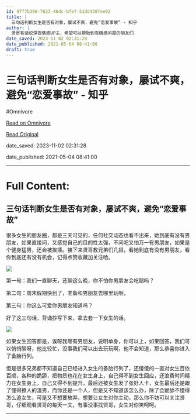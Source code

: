 ```yaml
---
id: 97f7b398-7623-46dc-bfe7-51dd438fee92
title: |
  三句话判断女生是否有对象，屡试不爽，避免“恋爱事故” - 知乎
author: |
  贤哥有话说深夜情感UP主，希望可以帮助到有情感问题的朋友们
date_saved: 2023-11-02 02:31:28
date_published: 2021-05-04 08:41:00
draft: true
---
```


# 三句话判断女生是否有对象，屡试不爽，避免“恋爱事故” - 知乎
#Omnivore

[Read on Omnivore](https://omnivore.app/me/https-zhuanlan-zhihu-com-p-368986477-18b8ebaabd8)

[Read Original](https://zhuanlan.zhihu.com/p/368986477)

date_saved: 2023-11-02 02:31:28

date_published: 2021-05-04 08:41:00

--- 

# Full Content: 

## 三句话判断女生是否有对象，屡试不爽，避免“恋爱事故”

很多女生的朋友圈，都是三天可见的，任何社交动态也看不出来，她到底有没有男朋友，如果直接问，又感觉自己的目的性太强，不问吧又怕万一有男朋友，如果是个健身猛男，还会被挨揍。接下来贤哥教兄弟们几招，看她到底有没有男朋友，看你到底还有没有机会，记得点赞收藏加关注哈。

![](https://proxy-prod.omnivore-image-cache.app/1000x2000,sBEJjyKB_et2AdK80NGZ232ERIrg_hoYW8fB1wCOBz18/https://pic1.zhimg.com/v2-960c950469b3ea93694346fc9ed0aa48_b.jpg)

第一句：我们一直聊天，还聊这么晚，你不怕你男朋友会吃醋吗？

第二句：周末假期快到了，准备和男朋友去哪里玩啊，

第三句：你这么可爱你男朋友知道吗？

好了这三句话，背诵抄写下来，拿去套一下女生的话。

![](https://proxy-prod.omnivore-image-cache.app/640x1139,scdAdmh-bU9hQXeW3Dbwnw9_lYX_t3hmS8ys7SSeUJU4/https://pic1.zhimg.com/v2-f17c15dee2f83d7ac778a2eda907e890_b.jpg)

如果女生回答都是，诶呀我哪有男朋友，说明单身，你可以上，如果回答，我们可以悄悄聊呀，他比较忙，没事我们可以出去玩玩啊，他不会知道，那么恭喜你进入了备胎行列。

但是很多兄弟都不知道自己已经进入女生的备胎行列了，还傻傻的一直对女生百依百顺，各种的跪舔，把物质也花在女生身上，自己得不到女生回应，还浪费时间精力在女生身上，自己又得不到提升，最后还被女生发了张好人卡，女生最后还是跟了懂得撩人的渣男，而你还是一个人，但是又不知道该怎么办，除了会跪舔不懂得怎么追女生，可是又不想要放弃，想要让女生对你主动，那么你不妨可以关注贤哥，仔细观看贤哥的每天一文，有事没事找贤哥，女生对你笑呵呵。

---

